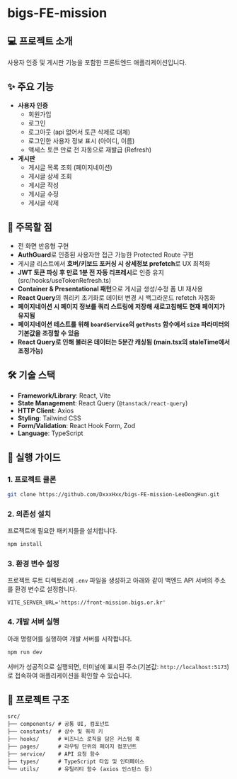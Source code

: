 # bigs-FE-mission

## 💻 프로젝트 소개

사용자 인증 및 게시판 기능을 포함한 프론트엔드 애플리케이션입니다.

## ✨ 주요 기능

- **사용자 인증**
  - 회원가입
  - 로그인
  - 로그아웃 (api 없어서 토큰 삭제로 대체)
  - 로그인한 사용자 정보 표시 (아이디, 이름)
  - 액세스 토큰 만료 전 자동으로 재발급 (Refresh)
- **게시판**
  - 게시글 목록 조회 (페이지네이션)
  - 게시글 상세 조회
  - 게시글 작성
  - 게시글 수정
  - 게시글 삭제

## 🔎 주목할 점

- 전 화면 반응형 구현
- **AuthGuard**로 인증된 사용자만 접근 가능한 Protected Route 구현
- 게시글 리스트에서 **호버/키보드 포커싱 시 상세정보 prefetch**로 UX 최적화
- **JWT 토큰 파싱 후 만료 1분 전 자동 리프레시**로 인증 유지 (src/hooks/useTokenRefresh.ts)
- **Container & Presentational 패턴**으로 게시글 생성/수정 폼 UI 재사용
- **React Query**의 쿼리키 초기화로 데이터 변경 시 백그라운드 refetch 자동화
- **페이지네이션 시 페이지 정보를 쿼리 스트링에 저장해 새로고침해도 현재 페이지가 유지됨**
- **페이지네이션 테스트를 위해 `boardService`의 `getPosts` 함수에서 `size` 파라미터의 기본값을 조정할 수 있음**
- **React Query로 인해 불러온 데이터는 5분간 캐싱됨 (main.tsx의 staleTime에서 조정가능)**

## 🛠️ 기술 스택

- **Framework/Library**: React, Vite
- **State Management**: React Query (`@tanstack/react-query`)
- **HTTP Client**: Axios
- **Styling**: Tailwind CSS
- **Form/Validation**: React Hook Form, Zod
- **Language**: TypeScript

## 🚀 실행 가이드

### 1. 프로젝트 클론

```bash
git clone https://github.com/DxxxHxx/bigs-FE-mission-LeeDongHun.git
```

### 2. 의존성 설치

프로젝트에 필요한 패키지들을 설치합니다.

```bash
npm install
```

### 3. 환경 변수 설정

프로젝트 루트 디렉토리에 `.env` 파일을 생성하고 아래와 같이 백엔드 API 서버의 주소를 환경 변수로 설정합니다.

```
VITE_SERVER_URL='https://front-mission.bigs.or.kr'
```

### 4. 개발 서버 실행

아래 명령어를 실행하여 개발 서버를 시작합니다.

```bash
npm run dev
```

서버가 성공적으로 실행되면, 터미널에 표시된 주소(기본값: `http://localhost:5173`)로 접속하여 애플리케이션을 확인할 수 있습니다.

## 📁 프로젝트 구조

```
src/
├── components/ # 공통 UI, 컴포넌트
├── constants/  # 상수 및 쿼리 키
├── hooks/      # 비즈니스 로직을 담은 커스텀 훅
├── pages/      # 라우팅 단위의 페이지 컴포넌트
├── service/    # API 요청 함수
├── types/      # TypeScript 타입 및 인터페이스
└── utils/      # 유틸리티 함수 (axios 인스턴스 등)
```
